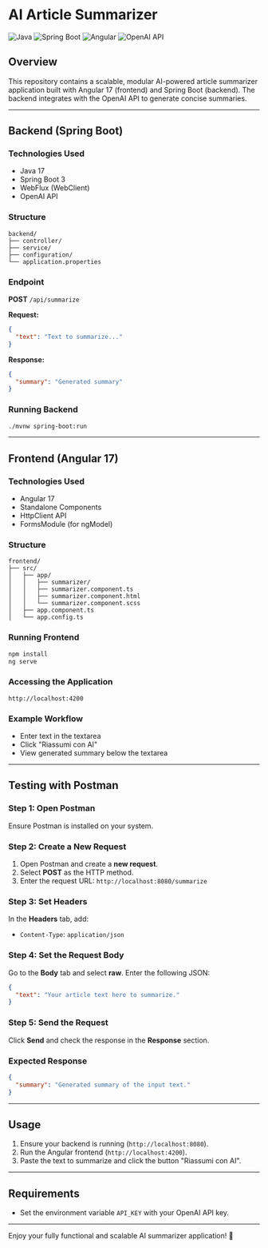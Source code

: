 # AI Article Summarizer

![Java](https://img.shields.io/badge/Java-17-blue.svg)
![Spring Boot](https://img.shields.io/badge/Spring%20Boot-3-green.svg)
![Angular](https://img.shields.io/badge/Angular-17-red.svg)
![OpenAI API](https://img.shields.io/badge/OpenAI-API-yellow.svg)

## Overview

This repository contains a scalable, modular AI-powered article summarizer application built with Angular 17 (frontend) and Spring Boot (backend). The backend integrates with the OpenAI API to generate concise summaries.

---

## Backend (Spring Boot)

### Technologies Used
- Java 17
- Spring Boot 3
- WebFlux (WebClient)
- OpenAI API

### Structure
```
backend/
├── controller/
├── service/
├── configuration/
└── application.properties
```

### Endpoint
**POST** `/api/summarize`

**Request:**
```json
{
  "text": "Text to summarize..."
}
```

**Response:**
```json
{
  "summary": "Generated summary"
}
```

### Running Backend
```bash
./mvnw spring-boot:run
```

---

## Frontend (Angular 17)

### Technologies Used
- Angular 17
- Standalone Components
- HttpClient API
- FormsModule (for ngModel)

### Structure
```
frontend/
├── src/
│   ├── app/
│   │   ├── summarizer/
│   │   ├── summarizer.component.ts
│   │   ├── summarizer.component.html
│   │   └── summarizer.component.scss
│   ├── app.component.ts
│   └── app.config.ts
```

### Running Frontend
```bash
npm install
ng serve
```

### Accessing the Application
```
http://localhost:4200
```

### Example Workflow
- Enter text in the textarea
- Click "Riassumi con AI"
- View generated summary below the textarea

---

## Testing with Postman

### Step 1: Open Postman
Ensure Postman is installed on your system.

### Step 2: Create a New Request
1. Open Postman and create a **new request**.
2. Select **POST** as the HTTP method.
3. Enter the request URL: `http://localhost:8080/summarize`

### Step 3: Set Headers
In the **Headers** tab, add:
- `Content-Type`: `application/json`

### Step 4: Set the Request Body
Go to the **Body** tab and select **raw**. Enter the following JSON:
```json
{
  "text": "Your article text here to summarize."
}
```

### Step 5: Send the Request
Click **Send** and check the response in the **Response** section.

### Expected Response
```json
{
  "summary": "Generated summary of the input text."
}
```

---

## Usage

1. Ensure your backend is running (`http://localhost:8080`).
2. Run the Angular frontend (`http://localhost:4200`).
3. Paste the text to summarize and click the button "Riassumi con AI".

---

## Requirements
- Set the environment variable `API_KEY` with your OpenAI API key.

---

Enjoy your fully functional and scalable AI summarizer application! 🚀
